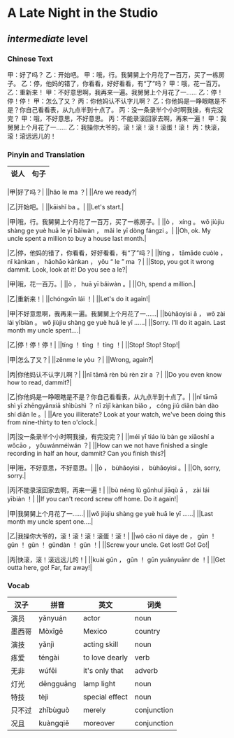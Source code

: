 # A Late Night in the Studio
## *intermediate* level

### Chinese Text
甲：好了吗？
乙：开始吧。
甲：哦，行。我舅舅上个月花了一百万，买了一栋房子。
乙：停，他妈的错了，你看看，好好看看，有“了”吗？
甲：哦，花一百万。
乙：重新来！
甲：不好意思啊，我再来一遍。我舅舅上个月花了一......
乙：停！停！停！
甲：怎么了又？
丙：你他妈认不认字儿啊？
乙：你他妈是一睁眼瞎是不是？你自己看看表，从九点半到十点了。
丙：没一条录半个小时啊我操，有完没完？
甲：哦，不好意思，不好意思。
丙：不能录滚回家去啊，再来一遍！
甲：我舅舅上个月花了一......
乙：我操你大爷的，滚！滚！滚！滚蛋！滚！
丙：快滚，滚！滚远远儿的！

### Pinyin and Translation
|说人|句子|
|----|----|

|甲|好了吗？|
||hǎo le ma ？|
||Are we ready?|

|乙|开始吧。|
||kāishǐ ba 。|
||Let's start.|

|甲|哦，行。我舅舅上个月花了一百万，买了一栋房子。|
||ò ， xíng 。 wǒ jiùjiu shàng ge yuè huā le yī bǎiwàn ， mǎi le yī dòng fángzi 。|
||Oh, ok. My uncle spent a million to buy a house last month.|

|乙|停，他妈的错了，你看看，好好看看，有“了”吗？|
||tíng ， tāmāde cuòle ， nǐ kànkan ， hǎohāo kànkan ， yǒu “ le ” ma ？|
||Stop, you got it wrong dammit. Look, look at it! Do you see a le?|

|甲|哦，花一百万。|
||ò ， huā yī bǎiwàn 。|
||Oh, spend a million.|

|乙|重新来！|
||chóngxīn lái ！|
||Let's do it again!|

|甲|不好意思啊，我再来一遍。我舅舅上个月花了一......|
||bùhǎoyìsi ā ， wǒ zài lái yībiàn 。 wǒ jiùjiu shàng ge yuè huā le yī ......|
||Sorry. I'll do it again. Last month my uncle spent....|

|乙|停！停！停！|
||tíng ！ tíng ！ tíng ！|
||Stop! Stop! Stop!|

|甲|怎么了又？|
||zěnme le yòu ？|
||Wrong, again?|

|丙|你他妈认不认字儿啊？|
||nǐ tāmā rèn bù rèn zìr a ？|
||Do you even know how to read, dammit?|

|乙|你他妈是一睁眼瞎是不是？你自己看看表，从九点半到十点了。|
||nǐ tāmā shì yī zhēngyǎnxiā shìbùshì ？ nǐ zìjǐ kànkan biǎo ， cóng jiǔ diǎn bàn dào shí diǎn le 。|
||Are you illiterate? Look at your watch, we've been doing this from nine-thirty to ten o'clock.|

|丙|没一条录半个小时啊我操，有完没完？|
||méi yī tiáo lù bàn ge xiǎoshí a wǒcāo ， yǒuwánméiwán ？|
||How can we not have finished a single recording in half an hour, dammit? Can you finish this?|

|甲|哦，不好意思，不好意思。|
||ò ， bùhǎoyìsi ， bùhǎoyìsi 。|
||Oh, sorry, sorry.|

|丙|不能录滚回家去啊，再来一遍！|
||bù néng lù gǔnhuí jiāqù ā ， zài lái yībiàn ！|
||If you can't record screw off home. Do it again!|

|甲|我舅舅上个月花了一......|
||wǒ jiùjiu shàng ge yuè huā le yī ......|
||Last month my uncle spent one....|

|乙|我操你大爷的，滚！滚！滚！滚蛋！滚！|
||wǒ cāo nǐ dàye de ， gǔn ！ gǔn ！ gǔn ！ gǔndàn ！ gǔn ！|
||Screw your uncle. Get lost! Go! Go!|

|丙|快滚，滚！滚远远儿的！|
||kuài gǔn ， gǔn ！ gǔn yuǎnyuānr de ！|
||Get outta here, go! Far, far away!|
### Vocab
|汉子|拼音|英文|词类|
|----|----|----|----|
|演员|yǎnyuán|actor|noun|
|墨西哥|Mòxīgē|Mexico|country|
|演技|yǎnjì|acting skill|noun|
|疼爱|téngài|to love dearly|verb|
|无非|wúfēi|it's only that|adverb|
|灯光|dēngguāng|lamp light|noun|
|特技|tèjì|special effect|noun|
|只不过|zhǐbùguò|merely|conjunction|
|况且|kuàngqiě|moreover|conjunction|
